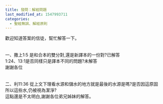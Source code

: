```yaml
---
title: 發問：解經問題
last_modified_at: 1547993711
categories:
  - 聖經無誤、解經原則
---
```


歡迎知道答案的信徒，幫忙解答一下。<br><br><br><!--more-->一、撒上1:5 是和合本的雙分對,還是新譯本的一份對?已解答<br>1:24、13:1是否同樣只是譯本不同的問題?未解答<br>謝謝各位<br><br><br>二、利11:36 從上文下理看水源和儲水的地方就是最後的水源是嗎?是否因這原固所以這些水,仍被視為潔淨?<br>這點還是不太明白,謝謝各位弟兄姊妹的解答。<br><br>
